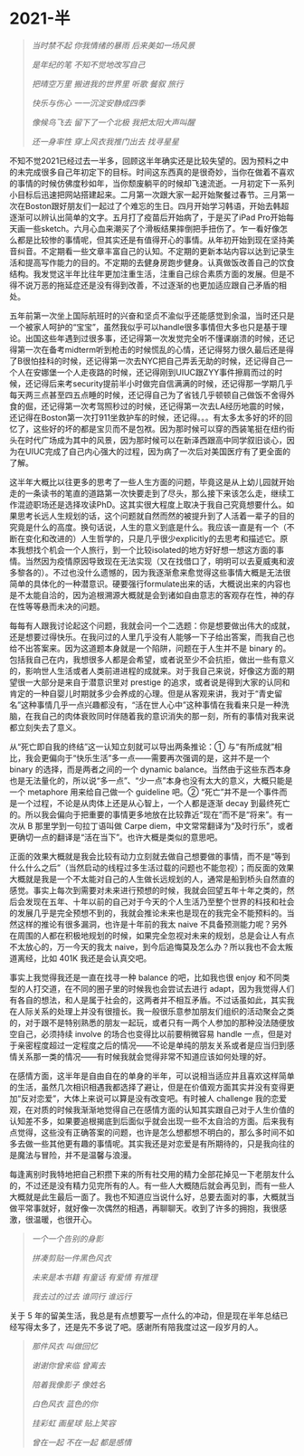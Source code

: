 # 2021-半


> *当时禁不起 你我情绪的暴雨 后来美如一场风景*
>
> *是年纪的笔 不知不觉地改写自己*
>
> *把晴空万里 搬进我的世界里 听歌 餐叙 旅行*
>
> *快乐与伤心 一一沉淀安静成四季*
>
> *像候鸟飞去 留下了一个北极 我把太阳大声叫醒*
>
> *还一身率性 穿上风衣我推门出去 找寻星星*

不知不觉2021已经过去一半多，回顾这半年确实还是比较失望的。因为预料之中的未完成很多自己年初定下的目标。时间这东西真的是很奇妙，当你在做着不喜欢的事情的时候仿佛度秒如年，当你颓废躺平的时候却飞速流逝。一月初定下一系列小目标后迅速把网站搭建起来。二月第一次跟大家一起开始聚餐过春节。三月第一次在Boston跟好朋友们一起过了个难忘的生日。四月开始学习韩语，开始去韩超逐渐可以辨认出简单的文字。五月打了疫苗后开始病了，于是买了iPad Pro开始每天画一些sketch。六月心血来潮买了个滑板结果摔倒把手扭伤了。乍一看好像怎么都是比较惨的事情呢，但其实还是有值得开心的事情。从年初开始到现在坚持美音纠音。不定期看一些文章丰富自己的认知。不定期的更新本站内容以达到记录生活和提高写作能力的目的。不定期的去健身房跑步健身。认真做饭改善自己的饮食结构。我发觉这半年比往年更加注重生活，注重自己综合素质方面的发展。但是不得不说万恶的拖延症还是没有得到改善，不过逐渐的也更加适应跟自己矛盾的相处。

五年前第一次坐上国际航班时的兴奋和坚贞不渝似乎还能感觉到余温，当时还只是一个被家人呵护的“宝宝”，虽然我似乎可以handle很多事情但大多也只是基于理论。出国这些年遇到过很多事，还记得第一次发觉完全听不懂课崩溃的时候，还记得第一次在备考midterm听到枪击的时候慌乱的心情，还记得努力很久最后还是得了B很怕挂科的时候，还记得第一次去NYC把自己弄丢无助的时候，还记得自己一个人在安娜堡一个人走夜路的时候，还记得刚到UIUC跟ZYY事件擦肩而过的时候，还记得后来考security提前半小时做完自信满满的时候，还记得那一学期几乎每天两三点甚至四五点睡的时候，还记得自己为了省钱几乎顿顿自己做饭不舍得外食的倔，还记得第一次考驾照秒过的时候，还记得第一次去LA经历地震的时候，还记得在Boston第一次打911坐救护车的时候，还记得。。。有太多太多好的坏的回忆了，这些好的坏的都是宝贝而不是包袱。因为那时候可以穿的西装笔挺在纽约街头在时代广场成为其中的风景，因为那时候可以在新泽西跟高中同学叙旧谈心，因为在UIUC完成了自己内心强大的过程，因为病了一次后对美国医疗有了更全面的了解。

这半年大概比以往更多的思考了一些人生方面的问题，毕竟这是从上幼儿园就开始走的一条读书的笔直的道路第一次快要走到了尽头，那么接下来该怎么走，继续工作混迹职场还是选择攻读PhD。这其实很大程度上取决于我自己究竟想要什么。如果思考长远人生规划的话，这个问题就自然而然的被提升到了人活着一辈子的目的究竟是什么的高度。换句话说，人生的意义到底是什么。我应该一直是有一个（不断在变化和改进的）人生哲学的，只是几乎很少explicitly的去思考和描述它。原本我想找个机会一个人旅行，到一个比较isolated的地方好好想一想这方面的事情。当然因为疫情原因导致现在无法实现（又在找借口了，明明可以去夏威夷和波多黎各的）。不过也没什么遗憾的，因为我逐渐愈来愈觉得这些事情大概是无法很简单的具体化的一种潜意识。硬要强行formulate出来的话，大概说出来的内容也是不太能自洽的，因为追根溯源大概就是会到诸如自由意志的客观存在性，神的存在性等等悬而未决的问题。

每每有人跟我讨论起这个问题，我就会问一个二选题：你是想要做出伟大的成就，还是想要过得快乐。在我问过的人里几乎没有人能够一下子给出答案，而我自己也给不出答案来。因为这道题本身就是一个陷阱，问题在于人生并不是 binary 的。包括我自己在内，我想很多人都是会希望，或者说至少不会抗拒，做出一些有意义的，影响世人生活或者人类前进进程的成就来。对于我自己来说，好像这方面的期望很一大部分是来自于潜意识里对 prestige 的追求，或者说是得到大家的认同和肯定的一种自婴儿时期就多少会养成的心理。但是从客观来讲，我对于“青史留名”这种事情几乎一点兴趣都没有，“活在世人心中”这种事情在我看来只是一种洗脑，在我自己的肉体衰败同时伴随着我的意识消失的那一刻，所有的事情对我来说都立刻失去了意义。

从“死亡即自我的终结”这一认知立刻就可以导出两条推论：① 与“有所成就”相比，我会更偏向于“快乐生活”多一点——需要再次强调的是，这并不是一个 binary 的选择，而是两者之间的一个 dynamic balance。当然由于这些东西本身也是无法量化的，所以说“多一点”、“少一点”本身也没有太大的意义，大概只能是一个 metaphore 用来给自己做一个 guideline 吧。② “死亡”并不是一个事件而是一个过程，不论是从肉体上还是从心智上，一个人都是逐渐 decay 到最终死亡的。所以我会偏向于把重要的事情更多地放在比较靠近“现在”而不是“将来”。有一次从 B 那里学到一句拉丁语叫做 Carpe diem，中文常常翻译为“及时行乐”，或者更确切一点的翻译是“活在当下”。也许大概是类似的意思吧。

正面的效果大概就是我会比较有动力立刻就去做自己想要做的事情，而不是“等到什么什么之后”（当然启动的线程过多生活过载的问题也不能忽视）；而反面的效果大概就是我是一个不太能对自己的人生做长远规划的人，通常是船到桥头自然直的感觉。事实上每次到需要对未来进行预想的时候，我就会回望五年十年之类的，然后会发现在五年、十年以前的自己对于今天的个人生活乃至整个世界的科技和社会的发展几乎是完全预想不到的，我就会推论未来也是现在的我完全不能预料的。当然这样的推论有很多漏洞，也许是十年前的我太 naive 不具备预测能力呢？另外在周围的人都在积极地规划的时候，如果完全忽视对未来的规划，总是会让人有点不太放心的，万一今天的我太 naive，到今后追悔莫及怎么办？所以我也不会太叛道离经，比如 401K 我还是会认真交吧。

事实上我觉得我还是一直在找寻一种 balance 的吧，比如我也很 enjoy 和不同类型的人打交道，在不同的圈子里的时候我也会尝试去进行 adapt，因为我觉得人们有各自的想法，和人是属于社会的，这两者并不相互矛盾。不过话虽如此，其实我在人际关系的处理上并没有很擅长。我一般很乐意参加朋友们组织的活动聚会之类的，对于跟不是特别熟悉的朋友一起玩，或者只有一两个人参加的那种没法随便放空自己，必须持续 involve 的场合也变得比以前要稍微容易 handle 一点，但是对于亲密程度超过一定程度之后的情况——不论是单纯的朋友关系或者是应当归到感情关系那一类的情况——有时候我就会觉得非常不知道应该如何处理的好。

在感情方面，这半年是自由自在的单身的半年，可以说相当适应并且喜欢这样简单的生活，虽然几次相识相遇我都选择了避让，但是在价值观方面其实并没有变得更加“反对恋爱”，大体上来说可以算是没有改变吧。有时被人 challenge 我的恋爱观，在对质的时候我渐渐地觉得自己在感情方面的认知其实跟自己对于人生价值的认知差不多，如果要追根揭底到后面似乎就会出现一些不太自洽的方面。后来我有点觉得，这些没有正确答案的问题，也许是怎么想都想不明白的，那么多时间不如多去做一些其他更有趣的事情呢。其实我还是对恋爱是有所期待的，只是我向往的是魔法与冒险，并不是温馨与浪漫。

每逢离别时我特地把自己积攒下来的所有社交用的精力全部花掉见一下老朋友什么的，不过还是没有精力见完所有的人。有一些人大概随后就会再见到，而有一些人大概就是此生最后一面了。我也不知道应当说什么好，总要去面对的事，大概就当做平常事就好，就好像一次偶然的相遇，再聊聊天。收到了许多的拥抱，我很感激，很温暖，也很开心。

> *一个一个告别的身影*
>
> *拼凑剪贴一件黑色风衣*
>
> *未来是本书籍 有童话 有爱情 有推理*
>
> *我去过的过去 谁同行 谁远行*

关于 5 年的留美生活，我总是有点想要写一点什么的冲动，但是现在半年总结已经写得太多了，还是先不多说了吧。感谢所有陪我度过这一段岁月的人。

> *那件风衣 叫做回忆*
>
> *谢谢你曾来临 曾离去*
>
> *陪着我像影子 像姓名*
>
> *白色风衣 蓝色的你*
>
> *挂彩虹 画星球 贴上笑容*
>
> *曾在一起 不在一起 都是感情*

